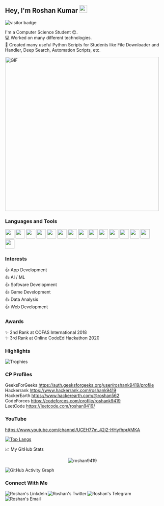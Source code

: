 ## Hey, I'm Roshan Kumar <img src="https://media.giphy.com/media/hvRJCLFzcasrR4ia7z/giphy.gif" width="25px">

![visitor badge](https://visitor-badge.glitch.me/badge?page_id=roshan9419.visitor-badge)

I'm a Computer Science Student 😊.  
💻 Worked on many different technologies.  
📜 Created many useful Python Scripts for Students like File Downloader and Handler, Deep Search, Automation Scripts, etc.  

<img alt="GIF" src="https://github.com/roshan9419/roshan9419/blob/master/hadder.gif?raw=true" width="500"/>  

### Languages and Tools  

<code><img height="30" src="https://img.icons8.com/color/48/000000/c-plus-plus-logo.png"/></code>
<code><img height="30" src="https://img.icons8.com/color/48/000000/python.png"/></code>
<code><img height="30" src="https://img.icons8.com/color/48/000000/c-programming.png"/></code>
<code><img height="30" src="https://img.icons8.com/color/48/000000/kotlin.png"/></code>
<code><img height="30" src="https://img.icons8.com/color/48/000000/java-coffee-cup-logo.png"/></code>
<code><img height="30" src="https://img.icons8.com/color/48/000000/html-5.png"/></code>
<code><img height="30" src="https://img.icons8.com/color/48/000000/css3.png"/></code>
<code><img height="30" src="https://img.icons8.com/color/48/000000/javascript.png"/></code>
<code><img height="30" src="https://img.icons8.com/fluent/48/000000/android-os.png"/></code>
<code><img height="30" src="https://img.icons8.com/color/48/000000/firebase.png"/></code>
<code><img height="30" src="https://img.icons8.com/color/48/000000/flutter.png"/></code>
<code><img height="30" src="https://img.icons8.com/color/48/000000/oracle-logo.png"/></code>
<code><img height="30" src="https://img.icons8.com/fluent/48/000000/github.png"/></code>
<code><img height="30" src="https://img.icons8.com/ios-filled/50/000000/unity.png"/></code>
<code><img height="30" src="https://img.icons8.com/officel/16/000000/selenium-test-automation.png"/></code>  

### Interests
👍 App Development  
👍 AI / ML  
👍 Software Development  
👍 Game Development  
👍 Data Analysis  
👍 Web Development    

### Awards
✨ 2nd Rank at COFAS International 2018  
✨ 3rd Rank at Online CodeEd Hackathon 2020  

### **Highlights**

![Trophies](https://github-profile-trophy.vercel.app/?username=roshan9419&theme=dracula&column=7&margin-w=15&margin-h=15)

### CP Profiles
 GeeksForGeeks  https://auth.geeksforgeeks.org/user/roshank9419/profile  
 Hackerrank     https://www.hackerrank.com/roshank9419  
 HackerEarth    https://www.hackerearth.com/@roshan562  
 CodeForces     https://codeforces.com/profile/roshank9419  
 LeetCode       https://leetcode.com/roshan9419/  
 
### YouTube
 https://www.youtube.com/channel/UCEH77m_42j2-HHyfhprAMKA  
 
 [![Top Langs](https://github-readme-stats.vercel.app/api/top-langs/?username=roshan9419&theme=merko)](https://github.com/roshan9419)

📈 My GitHub Stats

<p align="center"> <img src="https://github-readme-stats.vercel.app/api?username=roshan9419&show_icons=true&theme=gotham" alt="roshan9419" />

![GitHub Activity Graph](https://activity-graph.herokuapp.com/graph?username=roshan9419)  

### Connect With Me
<a href="https://www.linkedin.com/in/roshan-kumar-a18b76179/" target="_blank">
  <img align="left" alt="Roshan's LinkdeIn" src="https://img.shields.io/badge/LinkedIn-0077B5?style=for-the-badge&logo=linkedin&logoColor=white" />
</a>
<a href="https://twitter.com/RoshanK70963497/" target="_blank">
  <img align="left" alt="Roshan's Twitter" src="https://img.shields.io/badge/Twitter-1DA1F2?style=for-the-badge&logo=twitter&logoColor=white" />
</a>
<a href="https://t.me/roshank9419/" target="_blank">
  <img align="left" alt="Roshan's Telegram" src="https://img.shields.io/badge/Telegram-2CA5E0?style=for-the-badge&logo=telegram&logoColor=white" />
</a>
<a href="roshank9419@gmail.com" target="_blank">
  <img align="left" alt="Roshan's Email" src="https://img.shields.io/badge/Gmail-D14836?style=for-the-badge&logo=gmail&logoColor=white" />
</a>

